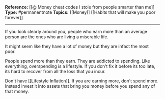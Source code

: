 
**Reference:** [[@ Money cheat codes I stole from people smarter than me]]
**Type:** #permanentnote 
**Topics:** [[Money]] [[Habits that will make you poor forever]]

----
If you look clearly around you, people who earn more than an average person are the ones who are living a miserable life. 

It might seem like they have a lot of money but they are infact the most poor.

People spend more than they earn. They are addicted to spending. Like everything, overspending is a lifestyle. If you don't fix it before its too late, its hard to recover from all the loss that you incur. 

Don't have [[Lifestyle Inflation]]. If you are earning more, don't spend more. Instead invest it into assets that bring you money before you spend any of that money.
